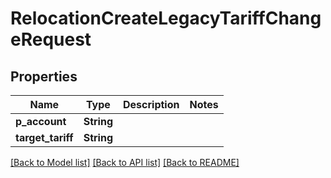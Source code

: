 # RelocationCreateLegacyTariffChangeRequest

## Properties

Name | Type | Description | Notes
------------ | ------------- | ------------- | -------------
**p_account** | **String** |  | 
**target_tariff** | **String** |  | 

[[Back to Model list]](../README.md#documentation-for-models) [[Back to API list]](../README.md#documentation-for-api-endpoints) [[Back to README]](../README.md)


